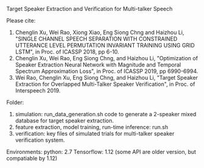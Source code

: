 Target Speaker Extraction and Verification for Multi-talker Speech

Please cite:

 1) Chenglin Xu, Wei Rao, Xiong Xiao, Eng Siong Chng and Haizhou Li, "SINGLE CHANNEL SPEECH SEPARATION WITH CONSTRAINED UTTERANCE LEVEL PERMUTATION INVARIANT TRAINING USING GRID LSTM", in Proc. of ICASSP 2018, pp 6-10.
 2) Chenglin Xu, Wei Rao, Eng Siong Chng, and Haizhou Li, "Optimization of Speaker Extraction Neural Network with Magnitude and Temporal Spectrum Approximation Loss", in Proc. of ICASSP 2019, pp 6990-6994.
 3) Wei Rao, Chenglin Xu, Eng Siong Chng, and Haizhou Li, "Target Speaker Extraction for Overlapped Multi-Talker Speaker Verification", in Proc. of Interspeech 2019.

Folder:

1. simulation: run_data_generation.sh
   code to generate a 2-speaker mixed database for target speaker extraction.
2. feature extraction, model training, run-time inference:
   run.sh
3. verification: 
   key files of simulated trials for multi-talker speaker verification system.

Environments:
python: 2.7
Tensorflow: 1.12 (some API are older version, but compatiable by 1.12)
